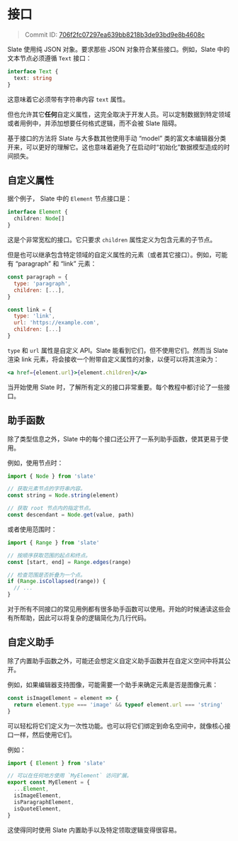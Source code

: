 # 接口

> Commit ID: [706f2fc07297ea639bb8218b3de93bd9e8b4608c](https://github.com/ianstormtaylor/slate/blob/main/docs/concepts/01-interfaces.md)

Slate 使用纯 JSON 对象。要求那些 JSON 对象符合某些接口。例如，Slate 中的文本节点必须遵循 `Text` 接口：

```typescript
interface Text {
  text: string
}
```

这意味着它必须带有字符串内容 `text` 属性。

但也允许其它**任何**自定义属性，这完全取决于开发人员。可以定制数据到特定领域或者用例中，并添加想要任何格式逻辑，而不会被 Slate 阻碍。

基于接口的方法将 Slate 与大多数其他使用手动 “model” 类的富文本编辑器分类开来，可以更好的理解它。这也意味着避免了在启动时“初始化”数据模型造成的时间损失。

## 自定义属性

据个例子， Slate 中的 `Element` 节点接口是：

```typescript
interface Element {
  children: Node[]
}
```

这是个非常宽松的接口。它只要求 `children` 属性定义为包含元素的子节点。

但是也可以继承包含特定领域的自定义属性的元素（或者其它接口）。例如，可能有 “paragraph” 和 “link” 元素：

```javascript
const paragraph = {
  type: 'paragraph',
  children: [...],
}

const link = {
  type: 'link',
  url: 'https://example.com',
  children: [...]
}
```

`type` 和 `url` 属性是自定义 API。Slate 能看到它们，但不使用它们。然而当 Slate 渲染 link 元素，将会接收一个附带自定义属性的对象，以便可以将其渲染为：

```jsx
<a href={element.url}>{element.children}</a>
```

当开始使用 Slate 时，了解所有定义的接口非常重要。每个教程中都讨论了一些接口。

## 助手函数

除了类型信息之外，Slate 中的每个接口还公开了一系列助手函数，使其更易于使用。

例如，使用节点时：

```javascript
import { Node } from 'slate'

// 获取元素节点的字符串内容。
const string = Node.string(element)

// 获取 root 节点内的指定节点。
const descendant = Node.get(value, path)
```

或者使用范围时：

```javascript
import { Range } from 'slate'

// 按顺序获取范围的起点和终点。
const [start, end] = Range.edges(range)

// 检查范围是否折叠为一个点。
if (Range.isCollapsed(range)) {
  // ...
}
```

对于所有不同接口的常见用例都有很多助手函数可以使用。开始的时候通读这些会有所帮助，因此可以将复杂的逻辑简化为几行代码。

## 自定义助手

除了内置助手函数之外，可能还会想定义自定义助手函数并在自定义空间中将其公开。

例如，如果编辑器支持图像，可能需要一个助手来确定元素是否是图像元素：

```javascript
const isImageElement = element => {
  return element.type === 'image' && typeof element.url === 'string'
}
```

可以轻松将它们定义为一次性功能。也可以将它们绑定到命名空间中，就像核心接口一样，然后使用它们。

例如：

```javascript
import { Element } from 'slate'

// 可以在任何地方使用 `MyElement` 访问扩展。
export const MyElement = {
  ...Element,
  isImageElement,
  isParagraphElement,
  isQuoteElement,
}
```

这使得同时使用 Slate 内置助手以及特定领取逻辑变得很容易。
